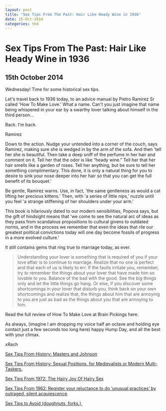 ```yaml
---
layout: post
title: "Sex Tips From The Past: Hair Like Heady Wine in 1936"
date: 15-Oct-2014
categories: tbd
---
```


# Sex Tips From The Past: Hair Like Heady Wine in 1936

## 15th October 2014

Wednesday! Time for some historical sex tips.

Let's travel back to 1936 today,   to an advice manual by Pietro Ramirez Sr called 'How To Make Love.' What a name. Can't you just imagine that name being whispered in your ear by a swarthy lover talking about himself in the third person...

Back. I'm back.

Ramirez

Down to the action. Nudge your untended into a corner of the couch,   says Ramirez,   making sure she is wedged in by the arm of the sofa. And then 'tell her she is beautiful. Then take a deep sniff of the perfume in her hair and comment on it. Tell her that the odor is like “heady wine.” Tell her that her hair smells like a garden of roses. Tell her anything, but be sure to tell her something complimentary. This done, it is only a natural thing for you to desire to sink your nose deeper into her hair so that you can get the full benefit of its bouquet.'

Be gentle, Ramirez warns. Use, in fact, 'the same gentleness as would a cat lifting her precious kittens.' Then, with 'a series of little nips,' nuzzle until you feel 'a strange stiffening of her shoulders under your arm.'

This book is hilariously dated to our modern sensibilities, Popova says, but the gift of hindsight means that 'we come to see the natural arc of ideas as they pass from scandalous propositions to cultural givens to outdated norms, and in the process we remember that even the ideas that rile our greatest political convictions today will one day become fossils of progress in a more evolved culture.'

It still contains gems that ring true to marriage today, as ever.

<blockquote>Understanding your lover is something that is required of you if your love affair is to continue to marriage. Realize that no one is perfect and that each of us is likely to err. If the faults irritate you, remember, try to remember the things about your lover that have made him so lovable to you. Balance of the bad with the good. See the big things only and let the little things go hang. Or else, if you discover some shortcomings in your lover that disturb you, think back on your own shortcomings and realize that, the things about him that are annoying to you are just as bad as the things about you that are annoying to him.</blockquote>

Read the full review of How To Make Love at Brain Pickings here.

As always, (imagine I am dropping my voice half an octave and holding eye contact just a few seconds too long here) happy Hump Day, and all the best with your climax.



xRach

 

<a href="http://mogantosh.com/sex-tips-from-history-masters-and-johnson/">Sex Tips From History: Masters and Johnson</a>

<a href="http://mogantosh.com/sex-tips-from-the-past-sexual-positions-for-mediaevalists-or-modern-multi-taskers/">Sex Tips From History: Sexual Positions, for Medievalists or Modern Multi-Taskers.</a>

<a href="http://mogantosh.com/sex-tips-from-history-the-hairy-joy-of-hairy-sex-1972/">Sex Tips From 1972: The Hairy Joy Of Hairy Sex</a>

<a href="http://mogantosh.com/sex-tips-from-history-1962/">Sex Tips From 1962: Register your reluctance to do ‘unusual practices’ by outraged, silent acquiescence</a>.

<a href="http://mogantosh.com/its-saturday-night-folks-sex-tips-to-avoid/">Sex Tips to Avoid (doughnuts, forks.) </a>
